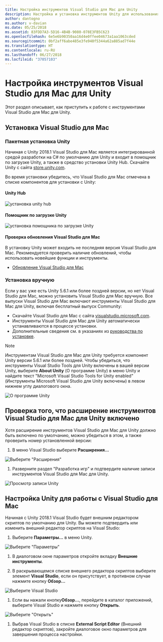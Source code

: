```yaml
---
title: Настройка инструментов Visual Studio для Mac для Unity
description: Настройка и установка инструментов Unity для использования в Visual Studio для Mac
author: dantogno
ms.author: v-davian
ms.date: 05/25/2018
ms.assetid: 83FDD7A3-5D16-4B4B-9080-078E3FB5C623
ms.openlocfilehash: 6e5e6b90350aa16d4e0ffee04673a1aa1063cded
ms.sourcegitcommit: 0bf2aff6abe485e3fe940f5344a62a885ad7f44e
ms.translationtype: HT
ms.contentlocale: ru-RU
ms.lasthandoff: 06/27/2018
ms.locfileid: "37057103"
---
```

# <a name="setup-visual-studio-for-mac-tools-for-unity"></a>Настройка инструментов Visual Studio для Mac для Unity

Этот раздел описывает, как приступить к работе с инструментами Visual Studio для Mac для Unity.

## <a name="install-visual-studio-for-mac"></a>Установка Visual Studio для Mac

### <a name="unity-bundled-installation"></a>Пакетная установка Unity

Начиная с Unity 2018.1 Visual Studio для Mac является интегрированной средой разработки на C# по умолчанию для Unity и входит в помощник по загрузке Unity, а также в средство установки Unity Hub. Скачайте Unity с сайта [store.unity.com](https://store.unity.com/).

Во время установки убедитесь, что Visual Studio для Mac отмечена в списке компонентов для установки с Unity:

#### <a name="unity-hub"></a>Unity Hub

![установка unity hub](media/setup-vsmac-tools-unity-image7.png)

#### <a name="unity-download-assistant"></a>Помощник по загрузке Unity

![установка помощника по загрузке Unity](media/setup-vsmac-tools-unity-image8.png)

#### <a name="check-for-updates-to-visual-studio-for-mac"></a>Проверка обновления Visual Studio для Mac

В установку Unity может входить не последняя версия Visual Studio для Mac. Рекомендуется проверить наличие обновлений, чтобы использовать новейшие функции и инструменты.

* [Обновление Visual Studio для Mac](update.md)

### <a name="manual-installation"></a>Установка вручную

Если у вас уже есть Unity 5.6.1 или более поздней версии, но нет Visual Studio для Mac, можно установить Visual Studio для Mac вручную. Все выпуски Visual Studio для Mac включают инструменты Visual Studio для Mac для Unity, включая бесплатный выпуск Community:

* Скачайте Visual Studio для Mac с сайта [visualstudio.microsoft.com](https://visualstudio.microsoft.com/).
* Инструменты Visual Studio для Mac для Unity автоматически устанавливаются в процессе установки.
* Дополнительные сведения см. в указаниях из [руководства по установке](installation.md).

> [!NOTE]
> Инструментам Visual Studio для Mac для Unity требуется компонент Unity версии 5.6.1 или более поздней. Чтобы убедиться, что инструменты Visual Studio Tools для Unity включены в вашей версии Unity, выберите **About Unity** (О программе Unity) в меню Unity и найдите текст "Microsoft Visual Studio Tools for Unity enabled" (Инструменты Microsoft Visual Studio для Unity включены) в левом нижнем углу диалогового окна.
>
> ![О программе Unity](media/setup-vsmac-tools-unity-image3.png)

## <a name="confirm-that-the-visual-studio-for-mac-tools-for-unity-extension-is-enabled"></a>Проверка того, что расширение инструментов Visual Studio для Mac для Unity включено

Хотя расширение инструментов Visual Studio для Mac для Unity должно быть включено по умолчанию, можно убедиться в этом, а также проверить номер установленной версии:

1. В меню Visual Studio выберите **Расширения...**

  ![Выберите "Расширения"](media/setup-vsmac-tools-unity-image1.png)

1. Разверните раздел "Разработка игр" и подтвердите наличие записи инструментов Visual Studio для Mac для Unity.

  ![Просмотр записи Unity](media/setup-vsmac-tools-unity-image2.png)

## <a name="configure-unity-for-use-with-visual-studio-for-mac"></a>Настройка Unity для работы с Visual Studio для Mac

Начиная с Unity 2018.1 Visual Studio будет внешним редактором скриптов по умолчанию для Unity. Вы можете подтвердить или изменить внешний редактор скриптов на Visual Studio:

1. Выберите **Параметры...**  в меню Unity.

  ![Выберите "Параметры"](media/setup-vsmac-tools-unity-image4.png)

1. В диалоговом окне параметров откройте вкладку **Внешние инструменты**.

1. В раскрывающемся списке внешнего редактора скриптов выберите элемент **Visual Studio**, если он присутствует, в противном случае нажмите кнопку **Обзор...**

  ![Выберите Visual Studio](media/setup-vsmac-tools-unity-image5.png)

1. Если вы нажали кнопку**Обзор...**, перейдите в каталог приложений, выберите Visual Studio и нажмите кнопку **Открыть**.

  ![Выберите "Открыть"](media/setup-vsmac-tools-unity-image6.png)

1. Выбрав Visual Studio в списке **External Script Editor** (Внешний редактор скриптов), закройте диалоговое окно параметров для завершения процесса настройки.
